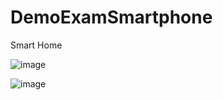 # DemoExamSmartphone
Smart Home

![image](https://user-images.githubusercontent.com/94042423/183041742-a24a1663-905b-4550-8635-d552a2a3c251.png)

![image](https://user-images.githubusercontent.com/94042423/183042010-cecb0314-6e1c-492e-aad7-b59de91297c6.png)
